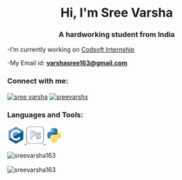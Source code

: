 <h1 align="center">Hi, I'm Sree Varsha</h1>
<h3 align="center">A hardworking student from India</h3>

-I’m currently working on [Codsoft Internship](https://github.com/sreevarsha163/CODSOFT.git)

-My Email id: **varshasree163@gmail.com**

<h3 align="left">Connect with me:</h3>
<p align="left">
<a href="https://linkedin.com/in/sree varsha" target="blank"><img align="center" src="https://raw.githubusercontent.com/rahuldkjain/github-profile-readme-generator/master/src/images/icons/Social/linked-in-alt.svg" alt="sree varsha" height="30" width="40" /></a>
<a href="https://instagram.com/sreevarshx" target="blank"><img align="center" src="https://raw.githubusercontent.com/rahuldkjain/github-profile-readme-generator/master/src/images/icons/Social/instagram.svg" alt="sreevarshx" height="30" width="40" /></a>
</p>

<h3 align="left">Languages and Tools:</h3>
<p align="left"> <a href="https://www.cprogramming.com/" target="_blank" rel="noreferrer"> <img src="https://raw.githubusercontent.com/devicons/devicon/master/icons/c/c-original.svg" alt="c" width="40" height="40"/> </a> <a href="https://www.photoshop.com/en" target="_blank" rel="noreferrer"> <img src="https://raw.githubusercontent.com/devicons/devicon/master/icons/photoshop/photoshop-line.svg" alt="photoshop" width="40" height="40"/> </a> <a href="https://www.python.org" target="_blank" rel="noreferrer"> <img src="https://raw.githubusercontent.com/devicons/devicon/master/icons/python/python-original.svg" alt="python" width="40" height="40"/> </a> </p>

<p><img align="center" src="https://github-readme-stats.vercel.app/api/top-langs?username=sreevarsha163&show_icons=true&locale=en&layout=compact" alt="sreevarsha163" /></p>

<p><img align="center" src="https://github-readme-streak-stats.herokuapp.com/?user=sreevarsha163&" alt="sreevarsha163" /></p>

